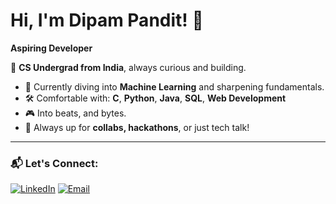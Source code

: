 # Hi, I'm Dipam Pandit! 👋  
**Aspiring Developer**

🚀 **CS Undergrad from India**, always curious and building.  
- 🌱 Currently diving into **Machine Learning** and sharpening fundamentals.
- 🛠️ Comfortable with: **C**, **Python**, **Java**, **SQL**, **Web Development**  
- 🎮 Into beats, and bytes.
- 🤝 Always up for **collabs, hackathons**, or just tech talk!

---

### 📬 Let's Connect:
[![LinkedIn](https://img.shields.io/badge/-LinkedIn-0077B5?style=flat-square&logo=linkedin&logoColor=white)](https://linkedin.com/in/dipampandit/)  [![Email](https://img.shields.io/badge/-Email-D14836?style=flat-square&logo=gmail&logoColor=white)](mailto:dipampandit21@gmail.com)
